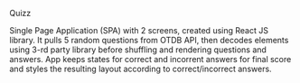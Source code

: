 Quizz

Single Page Application (SPA) with 2 screens, created using React JS library. It pulls 5 random questions from OTDB API, then decodes elements using 3-rd party library before shuffling and rendering questions and answers. App keeps states for correct and incorrent answers for final score and styles the resulting layout according to correct/incorrect answers.
